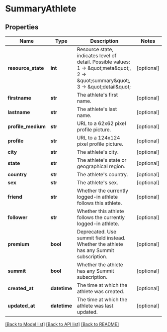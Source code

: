 # SummaryAthlete

## Properties
Name | Type | Description | Notes
------------ | ------------- | ------------- | -------------
**resource_state** | **int** | Resource state, indicates level of detail. Possible values: 1 -&gt; \&quot;meta\&quot;, 2 -&gt; \&quot;summary\&quot;, 3 -&gt; \&quot;detail\&quot; | [optional] 
**firstname** | **str** | The athlete&#x27;s first name. | [optional] 
**lastname** | **str** | The athlete&#x27;s last name. | [optional] 
**profile_medium** | **str** | URL to a 62x62 pixel profile picture. | [optional] 
**profile** | **str** | URL to a 124x124 pixel profile picture. | [optional] 
**city** | **str** | The athlete&#x27;s city. | [optional] 
**state** | **str** | The athlete&#x27;s state or geographical region. | [optional] 
**country** | **str** | The athlete&#x27;s country. | [optional] 
**sex** | **str** | The athlete&#x27;s sex. | [optional] 
**friend** | **str** | Whether the currently logged-in athlete follows this athlete. | [optional] 
**follower** | **str** | Whether this athlete follows the currently logged-in athlete. | [optional] 
**premium** | **bool** | Deprecated.  Use summit field instead. Whether the athlete has any Summit subscription. | [optional] 
**summit** | **bool** | Whether the athlete has any Summit subscription. | [optional] 
**created_at** | **datetime** | The time at which the athlete was created. | [optional] 
**updated_at** | **datetime** | The time at which the athlete was last updated. | [optional] 

[[Back to Model list]](../README.md#documentation-for-models) [[Back to API list]](../README.md#documentation-for-api-endpoints) [[Back to README]](../README.md)

